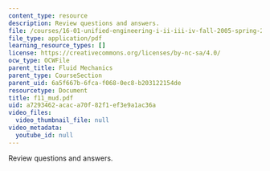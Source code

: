 ```yaml
---
content_type: resource
description: Review questions and answers.
file: /courses/16-01-unified-engineering-i-ii-iii-iv-fall-2005-spring-2006/a7293462acaca70f82f1ef3e9a1ac36a_f11_mud.pdf
file_type: application/pdf
learning_resource_types: []
license: https://creativecommons.org/licenses/by-nc-sa/4.0/
ocw_type: OCWFile
parent_title: Fluid Mechanics
parent_type: CourseSection
parent_uid: 6a5f667b-6fca-f068-0ec8-b203122154de
resourcetype: Document
title: f11_mud.pdf
uid: a7293462-acac-a70f-82f1-ef3e9a1ac36a
video_files:
  video_thumbnail_file: null
video_metadata:
  youtube_id: null
---
```

Review questions and answers.